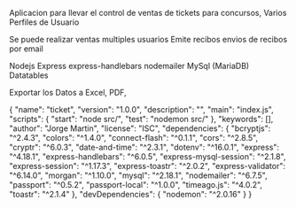 Aplicacion para llevar el control de ventas de tickets para concursos,
Varios Perfiles de Usuario 

Se puede realizar ventas multiples usuarios 
Emite recibos 
envios de recibos por email 

Nodejs 
Express
express-handlebars
nodemailer
MySql (MariaDB)
Datatables 

Exportar los Datos a Excel, PDF, 

{
  "name": "ticket",
  "version": "1.0.0",
  "description": "",
  "main": "index.js",
  "scripts": {
    "start": "node src/",
    "test": "nodemon src/"
  },
  "keywords": [],
  "author": "Jorge Martin",
  "license": "ISC",
  "dependencies": {
    "bcryptjs": "^2.4.3",
    "colors": "^1.4.0",
    "connect-flash": "^0.1.1",
    "cors": "^2.8.5",
    "cryptr": "^6.0.3",
    "date-and-time": "^2.3.1",
    "dotenv": "^16.0.1",
    "express": "^4.18.1",
    "express-handlebars": "^6.0.5",
    "express-mysql-session": "^2.1.8",
    "express-session": "^1.17.3",
    "express-toastr": "^2.0.2",
    "express-validator": "^6.14.0",
    "morgan": "^1.10.0",
    "mysql": "^2.18.1",
    "nodemailer": "^6.7.5",
    "passport": "^0.5.2",
    "passport-local": "^1.0.0",
    "timeago.js": "^4.0.2",
    "toastr": "^2.1.4"
  },
  "devDependencies": {
    "nodemon": "^2.0.16"
  }
}